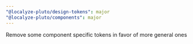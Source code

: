 ```yaml
---
"@localyze-pluto/design-tokens": major
"@localyze-pluto/components": major
---
```


Remove some component specific tokens in favor of more general ones
